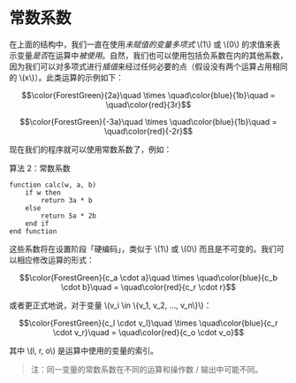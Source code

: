 # 常数系数

在上面的结构中，我们一直在使用*未赋值的变量多项式* \\(1\\) 或 \\(0\\) 的求值来表示变量*是否*在运算中*被使用*。自然，我们也可以使用包括负系数在内的其他系数，因为我们可以对多项式进行*插值*来经过任何必要的点（假设没有两个运算占用相同的 \\(x\\)）。此类运算的示例如下：

$$\color{ForestGreen}{2a}\quad \times \quad\color{blue}{1b}\quad = \quad\color{red}{3r}$$

$$\color{ForestGreen}{-3a}\quad \times \quad\color{blue}{1b}\quad = \quad\color{red}{-2r}$$

现在我们的程序就可以使用常数系数了，例如：

算法 2：常数系数

```pseudocode
function calc(w, a, b)
    if w then
        return 3a * b
    else
        return 5a * 2b
    end if
end function
```

这些系数将在设置阶段「硬编码」，类似于 \\(1\\) 或 \\(0\\) 而且是不可变的。我们可以相应修改运算的形式：

$$\color{ForestGreen}{c_a \cdot a}\quad \times \quad\color{blue}{c_b \cdot b}\quad = \quad\color{red}{c_r \cdot r}$$

或者更正式地说，对于变量 \\(v_i \in \\{v_1, v_2, ..., v_n\\}\\)：

$$\color{ForestGreen}{c_l \cdot v_l}\quad \times \quad\color{blue}{c_r \cdot v_r}\quad = \quad\color{red}{c_o \cdot v_o}$$

其中 \\(l, r, o\\) 是运算中使用的变量的索引。

> 注：同一变量的常数系数在不同的运算和操作数 / 输出中可能不同。
